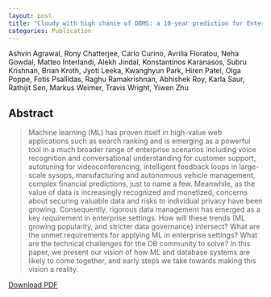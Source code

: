 ```yaml
---
layout: post
title: "Cloudy with high chance of DBMS: a 10-year prediction for Enterprise-Grade ML"
categories: Publication
---
```


Ashvin Agrawal, Rony Chatterjee, Carlo Curino, Avrilia Floratou, Neha Gowdal, Matteo Interlandi, Alekh Jindal, Konstantinos Karanasos, Subru Krishnan, Brian Kroth, Jyoti Leeka, Kwanghyun Park, Hiren Patel, Olga Poppe, Fotis Psallidas, Raghu Ramakrishnan, Abhishek Roy, Karla Saur, Rathijit Sen, Markus Weimer, Travis Wright, Yiwen Zhu

## Abstract

> Machine learning (ML) has proven itself in high-value web applications such as
> search ranking and is emerging as a powerful tool in a much broader range of
> enterprise scenarios including voice recognition and conversational
> understanding for customer support, autotuning for videoconferencing,
> intelligent feedback loops in large-scale sysops, manufacturing and autonomous
> vehicle management, complex financial predictions, just to name a few.
> Meanwhile, as the value of data is increasingly recognized and monetized,
> concerns about securing valuable data and risks to individual privacy have
> been growing. Consequently, rigorous data management has emerged as a key
> requirement in enterprise settings. How will these trends (ML growing
> popularity, and stricter data governance) intersect? What are the unmet
> requirements for applying ML in enterprise settings? What are the technical
> challenges for the DB community to solve? In this paper, we present our vision
> of how ML and database systems are likely to come together, and early steps we
> take towards making this vision a reality.

[Download PDF]({{site.url}}/files/pub/2020/2020-CIDR-Vision.pdf)
